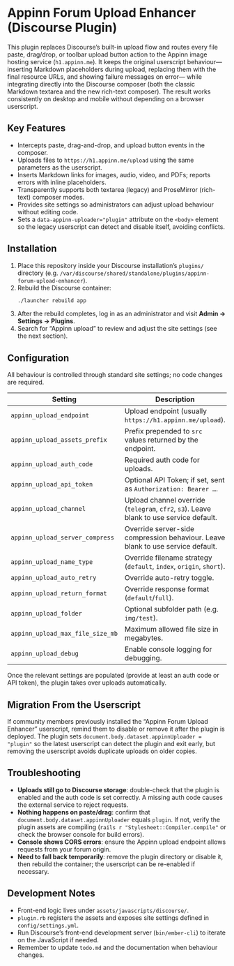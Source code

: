 Appinn Forum Upload Enhancer (Discourse Plugin)
==============================================

This plugin replaces Discourse’s built-in upload flow and routes every file paste, drag/drop, or toolbar upload button action to the Appinn image hosting service (`h1.appinn.me`). It keeps the original userscript behaviour— inserting Markdown placeholders during upload, replacing them with the final resource URLs, and showing failure messages on error— while integrating directly into the Discourse composer (both the classic Markdown textarea and the new rich-text composer). The result works consistently on desktop and mobile without depending on a browser userscript.

Key Features
------------
- Intercepts paste, drag-and-drop, and upload button events in the composer.
- Uploads files to `https://h1.appinn.me/upload` using the same parameters as the userscript.
- Inserts Markdown links for images, audio, video, and PDFs; reports errors with inline placeholders.
- Transparently supports both textarea (legacy) and ProseMirror (rich-text) composer modes.
- Provides site settings so administrators can adjust upload behaviour without editing code.
- Sets a `data-appinn-uploader="plugin"` attribute on the `<body>` element so the legacy userscript can detect and disable itself, avoiding conflicts.

Installation
------------
1. Place this repository inside your Discourse installation’s `plugins/` directory (e.g. `/var/discourse/shared/standalone/plugins/appinn-forum-upload-enhancer`).
2. Rebuild the Discourse container:
   ```bash
   ./launcher rebuild app
   ```
3. After the rebuild completes, log in as an administrator and visit **Admin → Settings → Plugins**.
4. Search for “Appinn upload” to review and adjust the site settings (see the next section).

Configuration
-------------
All behaviour is controlled through standard site settings; no code changes are required.

| Setting | Description | Default |
| --- | --- | --- |
| `appinn_upload_endpoint` | Upload endpoint (usually `https://h1.appinn.me/upload`). | `https://h1.appinn.me/upload` |
| `appinn_upload_assets_prefix` | Prefix prepended to `src` values returned by the endpoint. | `https://h1.appinn.me` |
| `appinn_upload_auth_code` | Required auth code for uploads. | _empty_ |
| `appinn_upload_api_token` | Optional API Token; if set, sent as `Authorization: Bearer …`. | _empty_ |
| `appinn_upload_channel` | Upload channel override (`telegram`, `cfr2`, `s3`). Leave blank to use service default. | _empty_ |
| `appinn_upload_server_compress` | Override server-side compression behaviour. Leave blank to use service default. | _empty_ |
| `appinn_upload_name_type` | Override filename strategy (`default`, `index`, `origin`, `short`). | _empty_ |
| `appinn_upload_auto_retry` | Override auto-retry toggle. | _empty_ |
| `appinn_upload_return_format` | Override response format (`default`/`full`). | _empty_ |
| `appinn_upload_folder` | Optional subfolder path (e.g. `img/test`). | _empty_ |
| `appinn_upload_max_file_size_mb` | Maximum allowed file size in megabytes. | `20` |
| `appinn_upload_debug` | Enable console logging for debugging. | `false` |

Once the relevant settings are populated (provide at least an auth code or API token), the plugin takes over uploads automatically.

Migration From the Userscript
-----------------------------
If community members previously installed the “Appinn Forum Upload Enhancer” userscript, remind them to disable or remove it after the plugin is deployed. The plugin sets `document.body.dataset.appinnUploader = "plugin"` so the latest userscript can detect the plugin and exit early, but removing the userscript avoids duplicate uploads on older copies.

Troubleshooting
---------------
- **Uploads still go to Discourse storage**: double-check that the plugin is enabled and the auth code is set correctly. A missing auth code causes the external service to reject requests.
- **Nothing happens on paste/drag**: confirm that `document.body.dataset.appinnUploader` equals `plugin`. If not, verify the plugin assets are compiling (`rails r "Stylesheet::Compiler.compile"` or check the browser console for build errors).
- **Console shows CORS errors**: ensure the Appinn upload endpoint allows requests from your forum origin.
- **Need to fall back temporarily**: remove the plugin directory or disable it, then rebuild the container; the userscript can be re-enabled if necessary.

Development Notes
-----------------
- Front-end logic lives under `assets/javascripts/discourse/`.
- `plugin.rb` registers the assets and exposes site settings defined in `config/settings.yml`.
- Run Discourse’s front-end development server (`bin/ember-cli`) to iterate on the JavaScript if needed.
- Remember to update `todo.md` and the documentation when behaviour changes.

